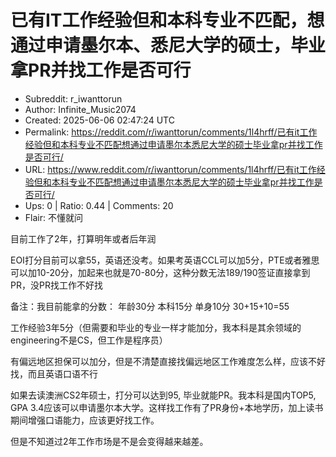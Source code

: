 # 已有IT工作经验但和本科专业不匹配，想通过申请墨尔本、悉尼大学的硕士，毕业拿PR并找工作是否可行

- Subreddit: r_iwanttorun
- Author: Infinite_Music2074
- Created: 2025-06-06 02:47:24 UTC
- Permalink: https://reddit.com/r/iwanttorun/comments/1l4hrff/已有it工作经验但和本科专业不匹配想通过申请墨尔本悉尼大学的硕士毕业拿pr并找工作是否可行/
- URL: https://www.reddit.com/r/iwanttorun/comments/1l4hrff/已有it工作经验但和本科专业不匹配想通过申请墨尔本悉尼大学的硕士毕业拿pr并找工作是否可行/
- Ups: 0 | Ratio: 0.44 | Comments: 20
- Flair: 不懂就问


目前工作了2年，打算明年或者后年润

EOI打分目前可以拿55，英语还没考。如果考英语CCL可以加5分，PTE或者雅思可以加10-20分，加起来也就是70-80分，这种分数无法189/190签证直接拿到PR，没PR找工作不好找

备注：我目前能拿的分数： 年龄30分 本科15分 单身10分 30+15+10=55

工作经验3年5分（但需要和毕业的专业一样才能加分，我本科是其余领域的engineering不是CS，但工作是程序员）

有偏远地区担保可以加分，但是不清楚直接找偏远地区工作难度怎么样，应该不好找，而且英语口语不行

如果去读澳洲CS2年硕士，打分可以达到95, 毕业就能PR。我本科是国内TOP5, GPA
3.4应该可以申请墨尔本大学。这样找工作有了PR身份+本地学历，加上读书期间增强口语能力，应该更好找工作。

但是不知道过2年工作市场是不是会变得越来越差。

